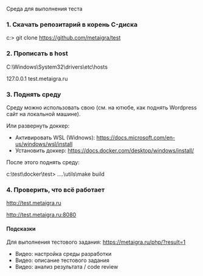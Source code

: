 Среда для выполнения теста

### 1. Скачать репозитарий в корень C-диска

c:\> git clone https://github.com/metaigra/test

### 2. Прописать в host

C:\Windows\System32\drivers\etc\hosts 

127.0.0.1 test.metaigra.ru

### 3. Поднять среду

Среду можно использовать свою (см. на ютюбе, как поднять Wordpress сайт на локальной машине).

Или развернуть доккер:
* Активировать WSL (Widnows): https://docs.microsoft.com/en-us/windows/wsl/install
* Установить доккер: https://docs.docker.com/desktop/windows/install/

После этого поднять среду:

c:\test\docker\test\> ..\..\utils\make build

### 4. Проверить, что всё работает

http://test.metaigra.ru

http://test.metaigra.ru:8080

#### Подсказки

Для выполнения тестового задания: https://metaigra.ru/php/?result=1

* Видео: настройка среды разработки
* Видео: описание тестового задания
* Видео: анализ результата / code review


